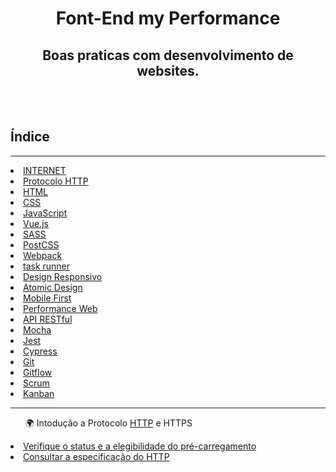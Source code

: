 <h1 align="center">Font-End my Performance</h1>
<h2 align="center">Boas praticas com desenvolvimento de websites.</h2>
<br>
<br>
<h2>Índice</h2>
<hr>
 <li><a href="#">INTERNET</a></li>
 <li><a href="#">Protocolo HTTP</a></li>
 <li><a href="#">HTML</a></li>
 <li><a href="#">CSS</a></li>
 <li><a href="#">JavaScript</a></li>
 <li><a href="#">Vue.js</a></li>
 <li><a href="#">SASS</a></li>
 <li><a href="#">PostCSS</a></li>
 <li><a href="#">Webpack</a></li>
 <li><a href="#">task runner</a></li>
 <li><a href="#">Design Responsivo</a></li>
 <li><a href="#">Atomic Design</a></li>
 <li><a href="#">Mobile First</a></li>
 <li><a href="#">Performance Web</a></li>
 <li><a href="#">API RESTful</a></li>
 <li><a href="#">Mocha</a></li>
 <li><a href="#">Jest</a></li>
 <li><a href="#">Cypress</a></li>
 <li><a href="#">Git</a></li>
 <li><a href="#">Gitflow</a></li>
 <li><a href="#">Scrum</a></li>
 <li><a href="#">Kanban</a></li>
<hr>
    <ul>🌍 Intodução a Protocolo <a href="">HTTP</a> e HTTPS</ul>
  <li><a href="https://hstspreload.org/">Verifique o status e a elegibilidade do pré-carregamento</a></li>
  <li><a href="https://datatracker.ietf.org/doc/html/rfc2616">Consultar a especificação do HTTP</a></li>
